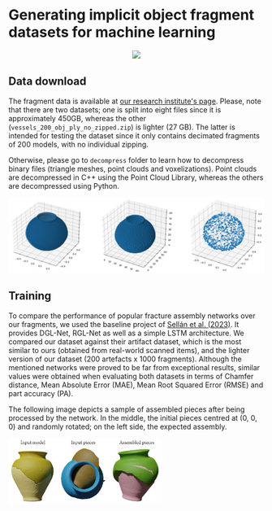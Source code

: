 # Generating implicit object fragment datasets for machine learning

<p align="center">
    <img src="data/readme/teaser.png">
</p>

## Data download

The fragment data is available at <a href="https://s5-ceatic.ujaen.es/fragment-dataset-uja/">our research institute's page</a>. Please, note that there are two datasets; one is split into eight files since it is approximately 450GB, whereas the other (`vessels_200_obj_ply_no_zipped.zip`) is lighter (27 GB). The latter is intended for testing the dataset since it only contains decimated fragments of 200 models, with no individual zipping.

Otherwise, please go to `decompress` folder to learn how to decompress binary files (triangle meshes, point clouds and voxelizations). Point clouds are decompressed in C++ using the Point Cloud Library, whereas the others are decompressed using Python.

<p>
    <img src="data/body/decompress_binaries.png">
</p>

## Training

To compare the performance of popular fracture assembly networks over our fragments, we used the baseline project of <a href="https://github.com/Wuziyi616/multi_part_assembly/">Sellán et al. (2023)</a>. It provides DGL-Net, RGL-Net as well as a simple LSTM architecture. We compared our dataset against their artifact dataset, which is the most similar to ours (obtained from real-world scanned items), and the lighter version of our dataset (200 artefacts x 1000 fragments). Although the mentioned networks were proved to be far from exceptional results, similar values were obtained when evaluating both datasets in terms of Chamfer distance, Mean Absolute Error (MAE), Mean Root Squared Error (RMSE) and part accuracy (PA). 

The following image depicts a sample of assembled pieces after being processed by the network. In the middle, the initial pieces centred at (0, 0, 0) and randomly rotated; on the left side, the expected assembly.

<p>
    <img src="data/readme/assembled_pieces.png" width="60%">
</p>

